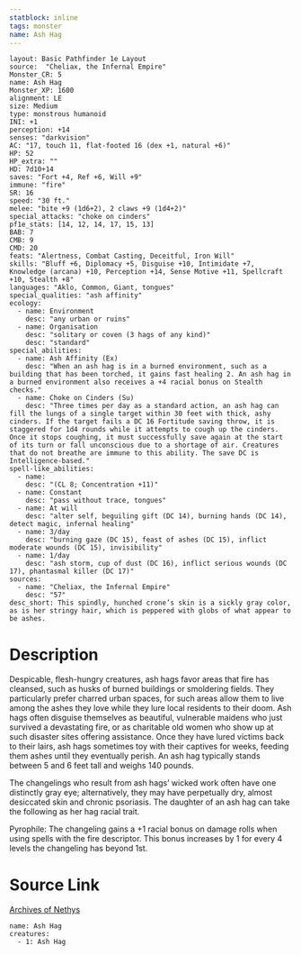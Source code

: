 ```yaml
---
statblock: inline
tags: monster
name: Ash Hag
---
```

```statblock
layout: Basic Pathfinder 1e Layout
source:  "Cheliax, the Infernal Empire"
Monster_CR: 5
name: Ash Hag
Monster_XP: 1600
alignment: LE
size: Medium
type: monstrous humanoid
INI: +1
perception: +14
senses: "darkvision"
AC: "17, touch 11, flat-footed 16 (dex +1, natural +6)"
HP: 52
HP_extra: ""
HD: 7d10+14
saves: "Fort +4, Ref +6, Will +9"
immune: "fire"
SR: 16
speed: "30 ft."
melee: "bite +9 (1d6+2), 2 claws +9 (1d4+2)"
special_attacks: "choke on cinders"
pf1e_stats: [14, 12, 14, 17, 15, 13]
BAB: 7
CMB: 9
CMD: 20
feats: "Alertness, Combat Casting, Deceitful, Iron Will"
skills: "Bluff +6, Diplomacy +5, Disguise +10, Intimidate +7, Knowledge (arcana) +10, Perception +14, Sense Motive +11, Spellcraft +10, Stealth +8"
languages: "Aklo, Common, Giant, tongues"
special_qualities: "ash affinity"
ecology:
  - name: Environment
    desc: "any urban or ruins"
  - name: Organisation
    desc: "solitary or coven (3 hags of any kind)"
    desc: "standard"
special_abilities:
  - name: Ash Affinity (Ex)
    desc: "When an ash hag is in a burned environment, such as a building that has been torched, it gains fast healing 2. An ash hag in a burned environment also receives a +4 racial bonus on Stealth checks."
  - name: Choke on Cinders (Su)
    desc: "Three times per day as a standard action, an ash hag can fill the lungs of a single target within 30 feet with thick, ashy cinders. If the target fails a DC 16 Fortitude saving throw, it is staggered for 1d4 rounds while it attempts to cough up the cinders. Once it stops coughing, it must successfully save again at the start of its turn or fall unconscious due to a shortage of air. Creatures that do not breathe are immune to this ability. The save DC is Intelligence-based."
spell-like_abilities:
  - name:
    desc: "(CL 8; Concentration +11)"
  - name: Constant
    desc: "pass without trace, tongues"
  - name: At will
    desc: "alter self, beguiling gift (DC 14), burning hands (DC 14), detect magic, infernal healing"
  - name: 3/day
    desc: "burning gaze (DC 15), feast of ashes (DC 15), inflict moderate wounds (DC 15), invisibility"
  - name: 1/day
    desc: "ash storm, cup of dust (DC 16), inflict serious wounds (DC 17), phantasmal killer (DC 17)"
sources:
  - name: "Cheliax, the Infernal Empire"
    desc: "57"
desc_short: This spindly, hunched crone’s skin is a sickly gray color, as is her stringy hair, which is peppered with globs of what appear to be ashes.
```
# Description
Despicable, flesh-hungry creatures, ash hags favor areas that fire has cleansed, such as husks of burned buildings or smoldering fields. They particularly prefer charred urban spaces, for such areas allow them to live among the ashes they love while they lure local residents to their doom. Ash hags often disguise themselves as beautiful, vulnerable maidens who just survived a devastating fire, or as charitable old women who show up at such disaster sites offering assistance. Once they have lured victims back to their lairs, ash hags sometimes toy with their captives for weeks, feeding them ashes until they eventually perish. An ash hag typically stands between 5 and 6 feet tall and weighs 140 pounds.

The changelings who result from ash hags’ wicked work often have one distinctly gray eye; alternatively, they may have perpetually dry, almost desiccated skin and chronic psoriasis. The daughter of an ash hag can take the following as her hag racial trait.

Pyrophile: The changeling gains a +1 racial bonus on damage rolls when using spells with the fire descriptor. This bonus increases by 1 for every 4 levels the changeling has beyond 1st.
# Source Link
[Archives of Nethys](https://aonprd.com/MonsterDisplay.aspx?ItemName=Ash%20Hag)
```encounter-table
name: Ash Hag
creatures:
  - 1: Ash Hag
```
